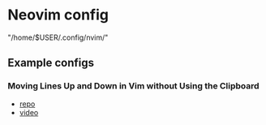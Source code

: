 # Neovim config 

"/home/$USER/.config/nvim/"

## Example configs

### Moving Lines Up and Down in Vim without Using the Clipboard
- [repo](https://github.com/nickjj/dotfiles/blob/769402bc839e11f7b0a8a37664391a899b03021b/.vimrc#L328-L332)
- [video](https://www.youtube.com/watch?v=gNyNm5DsQ88)
